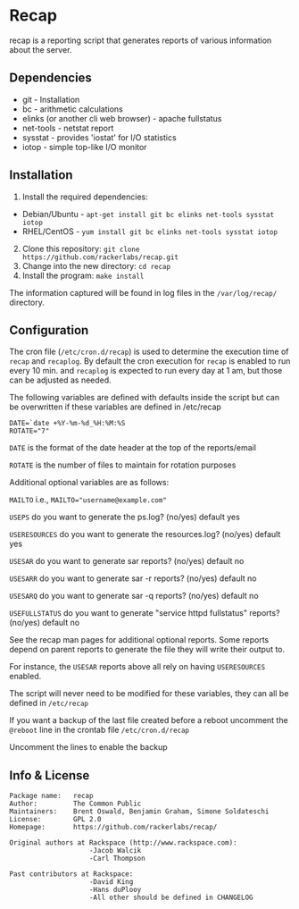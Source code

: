 # Recap

recap is a reporting script that generates reports of 
various information about the server.

## Dependencies
* git - Installation
* bc - arithmetic calculations
* elinks (or another cli web browser) - apache fullstatus
* net-tools - netstat report
* sysstat - provides 'iostat' for  I/O statistics
* iotop - simple top-like I/O monitor

## Installation
1. Install the required dependencies:
  * Debian/Ubuntu - `apt-get install git bc elinks net-tools sysstat iotop`
  * RHEL/CentOS - `yum install git bc elinks net-tools sysstat iotop`
2. Clone this repository: `git clone https://github.com/rackerlabs/recap.git`
3. Change into the new directory: `cd recap`
4. Install the program: `make install`

The information captured will be found in log files in the `/var/log/recap/` directory.

## Configuration

The cron file (`/etc/cron.d/recap`) is used to determine the execution time of
`recap` and `recaplog`.  By default the cron execution for `recap` is enabled
to run every 10 min. and `recaplog` is expected to run
every day at 1 am, but those can be adjusted as needed.

The following variables are defined with defaults inside the 
script but can be overwritten if these variables are defined
in /etc/recap

```
DATE=`date +%Y-%m-%d_%H:%M:%S
ROTATE="7"
```

`DATE` is the format of the date header at the top of the reports/email

`ROTATE` is the number of files to maintain for rotation purposes

Additional optional variables are as follows:

`MAILTO` i.e., `MAILTO="username@example.com"`

`USEPS` do you want to generate the ps.log? (no/yes) default yes

`USERESOURCES` do you want to generate the resources.log? (no/yes) default yes

`USESAR` do you want to generate sar reports? (no/yes) default no

`USESARR` do you want to generate sar -r reports? (no/yes) default no

`USESARQ` do you want to generate sar -q reports? (no/yes) default no

`USEFULLSTATUS` do you want to generate "service httpd fullstatus" reports? (no/yes) default no

See the recap man pages for additional optional reports. Some reports depend on 
parent reports to generate the file they will write their output to. 

For instance, the `USESAR` reports above all rely on having `USERESOURCES` enabled.

The script will never need to be modified for these variables, they
can all be defined in `/etc/recap`

If you want a backup of the last file created before a reboot
uncomment the `@reboot` line in the crontab file `/etc/cron.d/recap`

Uncomment the lines to enable the backup

## Info & License
```
Package name:   recap
Author:         The Common Public
Maintainers:    Brent Oswald, Benjamin Graham, Simone Soldateschi
License:        GPL 2.0
Homepage:       https://github.com/rackerlabs/recap/

Original authors at Rackspace (http://www.rackspace.com):
                    -Jacob Walcik
                    -Carl Thompson

Past contributors at Rackspace:
                    -David King
                    -Hans duPlooy
                    -All other should be defined in CHANGELOG
```
